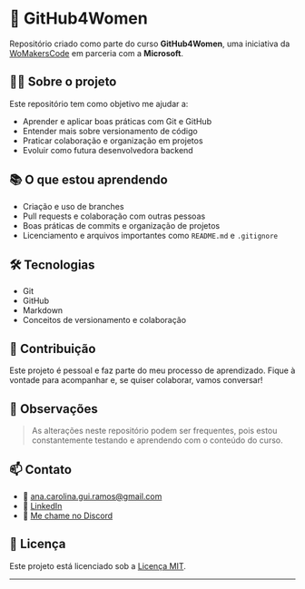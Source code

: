 # 🚀 GitHub4Women

Repositório criado como parte do curso **GitHub4Women**, uma iniciativa da [WoMakersCode](https://womakerscode.org/) em parceria com a **Microsoft**.

## 👩‍💻 Sobre o projeto

Este repositório tem como objetivo me ajudar a:

- Aprender e aplicar boas práticas com Git e GitHub
- Entender mais sobre versionamento de código
- Praticar colaboração e organização em projetos
- Evoluir como futura desenvolvedora backend

## 📚 O que estou aprendendo

- Criação e uso de branches
- Pull requests e colaboração com outras pessoas
- Boas práticas de commits e organização de projetos
- Licenciamento e arquivos importantes como `README.md` e `.gitignore`

## 🛠 Tecnologias

- Git
- GitHub
- Markdown
- Conceitos de versionamento e colaboração

## 🤝 Contribuição

Este projeto é pessoal e faz parte do meu processo de aprendizado. Fique à vontade para acompanhar e, se quiser colaborar, vamos conversar!

## 📌 Observações

> As alterações neste repositório podem ser frequentes, pois estou constantemente testando e aprendendo com o conteúdo do curso.

## 📫 Contato   

- 📧 ana.carolina.gui.ramos@gmail.com  
- 💼 [LinkedIn](https://www.linkedin.com/in/ana-carolina-guimar%C3%A3es-ramos/)  
- 💬 [Me chame no Discord](https://discord.com/users/499543712305774593)


## 📄 Licença

Este projeto está licenciado sob a [Licença MIT](LICENSE).


---

